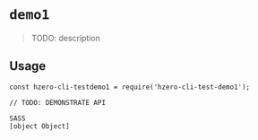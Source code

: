 # `demo1`

> TODO: description

## Usage

```
const hzero-cli-testdemo1 = require('hzero-cli-test-demo1');

// TODO: DEMONSTRATE API
```

```
SASS
[object Object]

```
